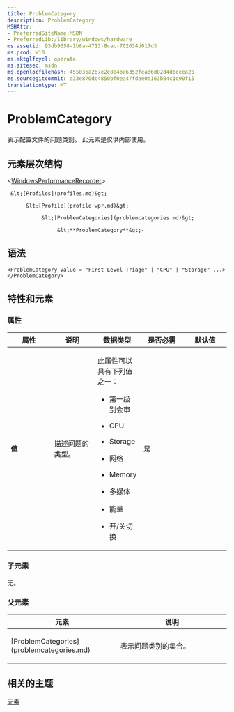 ```yaml
---
title: ProblemCategory
description: ProblemCategory
MSHAttr:
- PreferredSiteName:MSDN
- PreferredLib:/library/windows/hardware
ms.assetid: 93db9658-1b8a-4713-8cac-702034d017d3
ms.prod: W10
ms.mktglfcycl: operate
ms.sitesec: msdn
ms.openlocfilehash: 455036a267e2e8e4ba6352fcad6d82d4dbceea20
ms.sourcegitcommit: d33e870dc4850bf0ea47fdae0d163b04c1c90f15
translationtype: MT
---
```

# <a name="problemcategory"></a>ProblemCategory


表示配置文件的问题类别。 此元素是仅供内部使用。

## <a name="element-hierarchy"></a>元素层次结构


&lt;[WindowsPerformanceRecorder](windowsperformancerecorder.md)&gt;

     &lt;[Profiles](profiles.md)&gt;

          &lt;[Profile](profile-wpr.md)&gt;

               &lt;[ProblemCategories](problemcategories.md)&gt;

                    &lt;**ProblemCategory**&gt;-

## <a name="syntax"></a>语法


``` syntax
<ProblemCategory Value = "First Level Triage" | "CPU" | "Storage" ...>
</ProblemCategory>
```

## <a name="attributes-and-elements"></a>特性和元素


### <a name="attributes"></a>属性

<table>
<colgroup>
<col width="20%" />
<col width="20%" />
<col width="20%" />
<col width="20%" />
<col width="20%" />
</colgroup>
<thead>
<tr class="header">
<th>属性</th>
<th>说明</th>
<th>数据类型</th>
<th>是否必需</th>
<th>默认值</th>
</tr>
</thead>
<tbody>
<tr class="odd">
<td><p><strong>值</strong></p></td>
<td><p>描述问题的类型。</p></td>
<td><p>此属性可以具有下列值之一︰</p>
<ul>
<li><p>第一级别会审</p></li>
<li><p>CPU</p></li>
<li><p>Storage</p></li>
<li><p>网络</p></li>
<li><p>Memory</p></li>
<li><p>多媒体</p></li>
<li><p>能量</p></li>
<li><p>开/关切换</p></li>
</ul></td>
<td><p>是</p></td>
<td><p></p></td>
</tr>
</tbody>
</table>

 

### <a name="child-elements"></a>子元素

无。

### <a name="parent-elements"></a>父元素

<table>
<colgroup>
<col width="50%" />
<col width="50%" />
</colgroup>
<thead>
<tr class="header">
<th>元素</th>
<th>说明</th>
</tr>
</thead>
<tbody>
<tr class="odd">
<td><p>[ProblemCategories](problemcategories.md)</p></td>
<td><p>表示问题类别的集合。</p></td>
</tr>
</tbody>
</table>

 

## <a name="related-topics"></a>相关的主题


[元素](elements.md)

 

 







